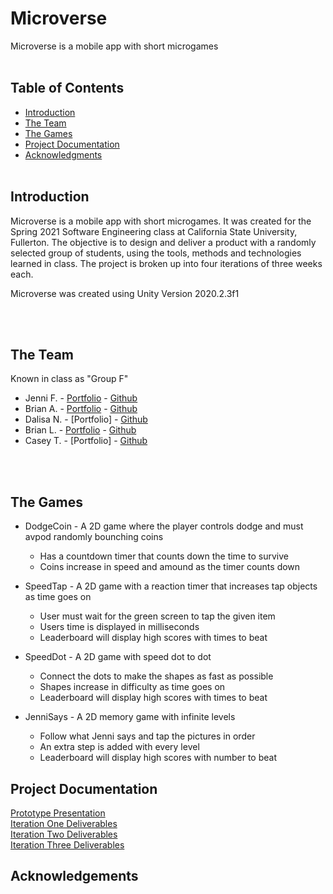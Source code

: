 # Microverse <br>

Microverse is a mobile app with short microgames
<br><br>

## Table of Contents <br>

* [Introduction](#Introduction)
* [The Team](#Team)
* [The Games](#Games)
* [Project Documentation](#Docs)
* [Acknowledgments](#Ack)
<br><br>

## Introduction <a name="Introduction"></a> <br>

Microverse is a mobile app with short microgames. It was created for the Spring 2021 Software Engineering class at California State University, Fullerton. The objective is to design and deliver a product with a randomly selected group of students, using the tools, methods and technologies learned in class. The project is broken up into four iterations of three weeks each. 

Microverse was created using Unity Version 2020.2.3f1

<br><br>

## The Team <a name="Team"></a> <br>
Known in class as "Group F"
* Jenni F. - [Portfolio](https://jennithe.dev/) - [Github](www.github.com/JenniTheDev)
* Brian A. - [Portfolio](https://altbrian379.github.io/) - [Github](https://github.com/AltBrian379)
* Dalisa N. - [Portfolio] - [Github](https://github.com/DalisaNguyen)
* Brian L. - [Portfolio](https://brianlandaverde.weebly.com/) - [Github](https://github.com/BrianLan55)
* Casey T. - [Portfolio] - [Github](https://github.com/CaseyTea)


<br><br>

## The Games <a name="Games"></a> <br>

* DodgeCoin - A 2D game where the player controls dodge and must avpod randomly bounching coins
  - Has a countdown timer that counts down the time to survive
  - Coins increase in speed and amound as the timer counts down

* SpeedTap - A 2D game with a reaction timer that increases tap objects as time goes on
  - User must wait for the green screen to tap the given item
  - Users time is displayed in milliseconds
  - Leaderboard will display high scores with times to beat

* SpeedDot - A 2D game with speed dot to dot
  - Connect the dots to make the shapes as fast as possible
  - Shapes increase in difficulty as time goes on
  - Leaderboard will display high scores with times to beat

* JenniSays - A 2D memory game with infinite levels 
  - Follow what Jenni says and tap the pictures in order
  - An extra step is added with every level
  - Leaderboard will display high scores with number to beat

## Project Documentation <a name="Docs"></a> <br>
[Prototype Presentation](https://jennithe.dev/Microverse/Documentation/PrototypeSlides.pdf "Slides from our prototype presentation") <br>
[Iteration One Deliverables](https://jennithe.dev/Microverse/Documentation/IterationOne.pdf "Notes from what we did for Iteration One of four") <br>
[Iteration Two Deliverables](https://jennithe.dev/Microverse/Documentation/IterationTwo.pdf "Notes from what we did for Iteration Two of four") <br>
[Iteration Three Deliverables](https://jennithe.dev/Microverse/Documentation/IterationThree.pdf "Notes from what we did for Iteration Three of four") <br>

## Acknowledgements <a name="Ack"></a> <br>
